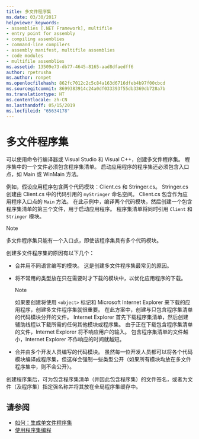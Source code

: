 ```yaml
---
title: 多文件程序集
ms.date: 03/30/2017
helpviewer_keywords:
- assemblies [.NET Framework], multifile
- entry point for assembly
- compiling assemblies
- command-line compilers
- assembly manifest, multifile assemblies
- code modules
- multifile assemblies
ms.assetid: 13509e73-db77-4645-8165-aad8dfaedff6
author: rpetrusha
ms.author: ronpet
ms.openlocfilehash: 862fc7012c2c5c84a163d6716dfeb4b97f00cbcd
ms.sourcegitcommit: 8699383914c24a0df033393f55db3369db728a7b
ms.translationtype: HT
ms.contentlocale: zh-CN
ms.lasthandoff: 05/15/2019
ms.locfileid: "65634178"
---
```

# <a name="multifile-assemblies"></a>多文件程序集

可以使用命令行编译器或 Visual Studio 和 Visual C++，创建多文件程序集。 程序集中的一个文件必须包含程序集清单。 启动应用程序的程序集还必须包含入口点，如 Main 或 WinMain 方法。

例如，假设应用程序包含两个代码模块：Client.cs 和 Stringer.cs。 Stringer.cs 创建由 Client.cs 中的代码引用的 `myStringer` 命名空间。 Client.cs 包含作为应用程序入口点的 `Main` 方法。 在此示例中，编译两个代码模块，然后创建一个包含程序集清单的第三个文件，用于启动应用程序。 程序集清单将同时引用 `Client` 和 `Stringer` 模块。

> [!NOTE]
> 多文件程序集只能有一个入口点，即使该程序集具有多个代码模块。

创建多文件程序集的原因有以下几个：

- 合并用不同语言编写的模块。 这是创建多文件程序集最常见的原因。

- 将不常用的类型放在只在需要时才下载的模块中，以优化应用程序的下载。

    > [!NOTE]
    > 如果要创建将使用 `<object>` 标记和 Microsoft Internet Explorer 来下载的应用程序，创建多文件程序集就很重要。 在此方案中，创建与只包含程序集清单的代码模块分开的文件。 Internet Explorer 首先下载程序集清单，然后创建辅助线程以下载所需的任何其他模块或程序集。 由于正在下载包含程序集清单的文件，Internet Explorer 将不响应用户的输入。 包含程序集清单的文件越小，Internet Explorer 不作响应的时间就越短。

- 合并由多个开发人员编写的代码模块。 虽然每一位开发人员都可以将各个代码模块编译成程序集，但这样会强制一些类型公开（如果所有模块均放在多文件程序集中，则不会公开）。

创建程序集后，可为包含程序集清单（并因此包含程序集）的文件签名，或者为文件（及程序集）指定强名称并将其放在全局程序集缓存中。

## <a name="see-also"></a>请参阅

- [如何：生成单文件程序集](../../../docs/framework/app-domains/how-to-build-a-multifile-assembly.md)
- [使用程序集编程](../../../docs/framework/app-domains/programming-with-assemblies.md)
